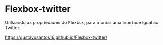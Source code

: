 # Flexbox-twitter
Utilizando as propriedades do Flexbox, para montar uma interface igual ao Twitter.


https://gustavosantos16.github.io/Flexbox-twitter/

